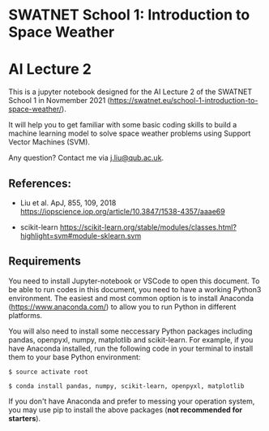 # SWATNET School 1: Introduction to Space Weather
# AI Lecture 2

This is a jupyter notebook designed for the AI Lecture 2 of the SWATNET School 1 in Novmember 2021 (https://swatnet.eu/school-1-introduction-to-space-weather/). 

It will help you to get familiar with some basic coding skills to build a machine learning model to solve space weather problems using Support Vector Machines (SVM).

Any question? Contact me via j.liu@qub.ac.uk. 

## References:

* Liu et al. ApJ, 855, 109, 2018 https://iopscience.iop.org/article/10.3847/1538-4357/aaae69

* scikit-learn https://scikit-learn.org/stable/modules/classes.html?highlight=svm#module-sklearn.svm


## Requirements

You need to install Jupyter-notebook or VSCode to open this document. To be able to run codes in this document, you need to have a working Python3 environment. The easiest and most common option is to install Anaconda (https://www.anaconda.com/) to allow you to run Python in different platforms.

You will also need to install some neccessary Python packages including pandas, openpyxl, numpy, matplotlib and scikit-learn. For example, if you have Anaconda installed, run the following code in your terminal to install them to your base Python environment:

    $ source activate root

    $ conda install pandas, numpy, scikit-learn, openpyxl, matplotlib

If you don't have Anaconda and prefer to messing your operation system, you may use pip to install the above packages (**not recommended for starters**).